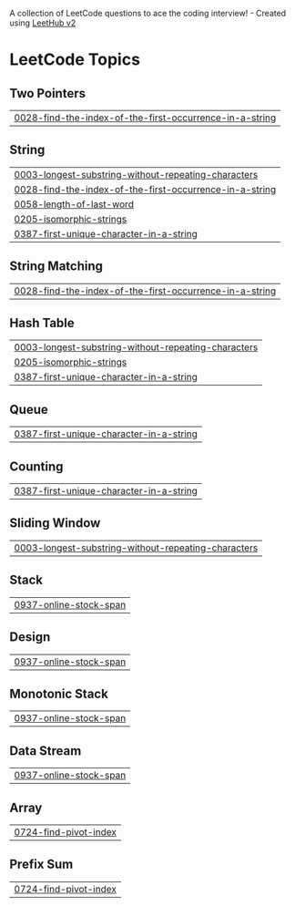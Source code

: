 A collection of LeetCode questions to ace the coding interview! - Created using [LeetHub v2](https://github.com/arunbhardwaj/LeetHub-2.0)
<!---LeetCode Topics Start-->
# LeetCode Topics
## Two Pointers
|  |
| ------- |
| [0028-find-the-index-of-the-first-occurrence-in-a-string](https://github.com/PrakashIrom/Leetcode/tree/master/0028-find-the-index-of-the-first-occurrence-in-a-string) |
## String
|  |
| ------- |
| [0003-longest-substring-without-repeating-characters](https://github.com/PrakashIrom/Leetcode/tree/master/0003-longest-substring-without-repeating-characters) |
| [0028-find-the-index-of-the-first-occurrence-in-a-string](https://github.com/PrakashIrom/Leetcode/tree/master/0028-find-the-index-of-the-first-occurrence-in-a-string) |
| [0058-length-of-last-word](https://github.com/PrakashIrom/Leetcode/tree/master/0058-length-of-last-word) |
| [0205-isomorphic-strings](https://github.com/PrakashIrom/Leetcode/tree/master/0205-isomorphic-strings) |
| [0387-first-unique-character-in-a-string](https://github.com/PrakashIrom/Leetcode/tree/master/0387-first-unique-character-in-a-string) |
## String Matching
|  |
| ------- |
| [0028-find-the-index-of-the-first-occurrence-in-a-string](https://github.com/PrakashIrom/Leetcode/tree/master/0028-find-the-index-of-the-first-occurrence-in-a-string) |
## Hash Table
|  |
| ------- |
| [0003-longest-substring-without-repeating-characters](https://github.com/PrakashIrom/Leetcode/tree/master/0003-longest-substring-without-repeating-characters) |
| [0205-isomorphic-strings](https://github.com/PrakashIrom/Leetcode/tree/master/0205-isomorphic-strings) |
| [0387-first-unique-character-in-a-string](https://github.com/PrakashIrom/Leetcode/tree/master/0387-first-unique-character-in-a-string) |
## Queue
|  |
| ------- |
| [0387-first-unique-character-in-a-string](https://github.com/PrakashIrom/Leetcode/tree/master/0387-first-unique-character-in-a-string) |
## Counting
|  |
| ------- |
| [0387-first-unique-character-in-a-string](https://github.com/PrakashIrom/Leetcode/tree/master/0387-first-unique-character-in-a-string) |
## Sliding Window
|  |
| ------- |
| [0003-longest-substring-without-repeating-characters](https://github.com/PrakashIrom/Leetcode/tree/master/0003-longest-substring-without-repeating-characters) |
## Stack
|  |
| ------- |
| [0937-online-stock-span](https://github.com/PrakashIrom/Leetcode/tree/master/0937-online-stock-span) |
## Design
|  |
| ------- |
| [0937-online-stock-span](https://github.com/PrakashIrom/Leetcode/tree/master/0937-online-stock-span) |
## Monotonic Stack
|  |
| ------- |
| [0937-online-stock-span](https://github.com/PrakashIrom/Leetcode/tree/master/0937-online-stock-span) |
## Data Stream
|  |
| ------- |
| [0937-online-stock-span](https://github.com/PrakashIrom/Leetcode/tree/master/0937-online-stock-span) |
## Array
|  |
| ------- |
| [0724-find-pivot-index](https://github.com/PrakashIrom/Leetcode/tree/master/0724-find-pivot-index) |
## Prefix Sum
|  |
| ------- |
| [0724-find-pivot-index](https://github.com/PrakashIrom/Leetcode/tree/master/0724-find-pivot-index) |
<!---LeetCode Topics End-->